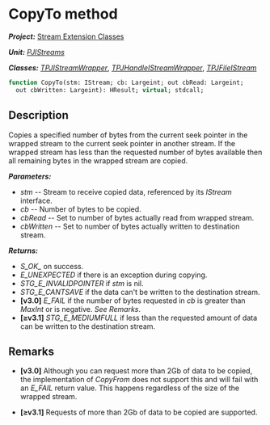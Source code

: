 # CopyTo method

***Project:*** [Stream Extension Classes](../API.md)

***Unit:*** [_PJIStreams_](./PJIStreams.md)

***Classes:*** [_TPJIStreamWrapper_](./TPJIStreamWrapper.md), [_TPJHandleIStreamWrapper_](./TPJHandleIStreamWrapper.md), [_TPJFileIStream_](./TPJFileIStream.md)

```pascal
function CopyTo(stm: IStream; cb: Largeint; out cbRead: Largeint;
  out cbWritten: Largeint): HResult; virtual; stdcall;
```

## Description

Copies a specified number of bytes from the current seek pointer in the wrapped stream to the current seek pointer in another stream. If the wrapped stream has less than the requested number of bytes available then all remaining bytes in the wrapped stream are copied.

***Parameters:***

* _stm_ -- Stream to receive copied data, referenced by its _IStream_ interface.
* _cb_ -- Number of bytes to be copied.
* _cbRead_ -- Set to number of bytes actually read from wrapped stream.
* _cbWritten_ -- Set to number of bytes actually written to destination stream.

***Returns:***

* *S_OK_* on success.
* *E_UNEXPECTED* if there is an exception during copying.
* *STG_E_INVALIDPOINTER* if _stm_ is nil.
* *STG_E_CANTSAVE* if the data can't be written to the destination stream.
* **[v3.0]** *E_FAIL* if the number of bytes requested in _cb_ is greater than _MaxInt_ or is negative. _See Remarks_.
* **[≥v3.1]** *STG_E_MEDIUMFULL* if less than the requested amount of data can be written to the destination stream.

## Remarks

* **[v3.0]** Although you can request more than 2Gb of data to be copied, the implementation of _CopyFrom_ does not support this and will fail with an *E_FAIL* return value. This happens regardless of the size of the wrapped stream.

* **[≥v3.1]** Requests of more than 2Gb of data to be copied are supported.
